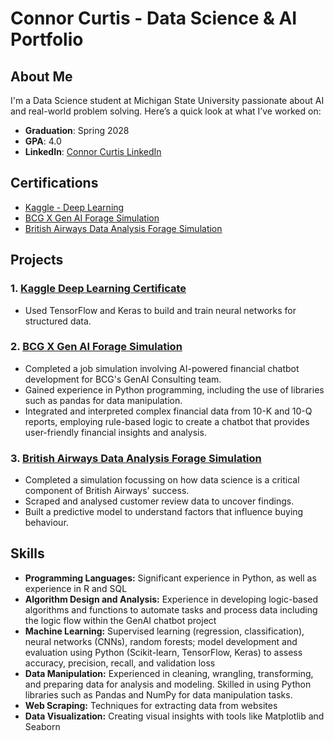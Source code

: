 # Connor Curtis - Data Science & AI Portfolio

## About Me

I'm a Data Science student at Michigan State University passionate about AI and real-world problem solving. Here’s a quick look at what I’ve worked on:

- **Graduation**: Spring 2028
- **GPA**: 4.0
- **LinkedIn**: [Connor Curtis LinkedIn](https://www.linkedin.com/in/connor-curtis-803028364/)

## Certifications

- [Kaggle - Deep Learning](https://github.com/connorcurtis6/ConnorCurtis-Portfolio/blob/main/Kaggle-%20Intro%20to%20Deep%20Learning%20Certificate.png?raw=true)
- [BCG X Gen AI Forage Simulation](https://github.com/connorcurtis6/ConnorCurtis-Portfolio/blob/main/Forage%20-%20BCG%20X%20Certificate%20(job%20simulation).pdf)
- [British Airways Data Analysis Forage Simulation](https://github.com/connorcurtis6/ConnorCurtis-Portfolio/blob/main/Forage%20-%20British%20Airways%20Certificate%20(job%20simulation).pdf)

## Projects

### 1. [Kaggle Deep Learning Certificate](kaggle-deep-learning-cert/README.md)
- Used TensorFlow and Keras to build and train neural networks for structured data.

### 2. [BCG X Gen AI Forage Simulation](forage-bcg-x-genai/README.md)
- Completed a job simulation involving AI-powered financial chatbot development for BCG's GenAI Consulting team.
- Gained experience in Python programming, including the use of libraries such as pandas for data manipulation.
- Integrated and interpreted complex financial data from 10-K and 10-Q reports, employing rule-based logic to create a chatbot that provides user-friendly financial insights and analysis.

### 3. [British Airways Data Analysis Forage Simulation](forage-british-airways/README.md)
- Completed a simulation focussing on how data science is a critical component of British Airways' success.
- Scraped and analysed customer review data to uncover findings.
- Built a predictive model to understand factors that influence buying behaviour.

## Skills

- **Programming Languages:** Significant experience in Python, as well as experience in R and SQL
- **Algorithm Design and Analysis:** Experience in developing logic-based algorithms and functions to automate tasks and process data including the logic flow within the GenAI chatbot project
- **Machine Learning:** Supervised learning (regression, classification), neural networks (CNNs), random forests; model development and evaluation using Python (Scikit-learn, TensorFlow, Keras) to assess accuracy, precision, recall, and validation loss
- **Data Manipulation:** Experienced in cleaning, wrangling, transforming, and preparing data for analysis and modeling. Skilled in using Python libraries such as Pandas and NumPy for data manipulation tasks.
- **Web Scraping:** Techniques for extracting data from websites
- **Data Visualization:** Creating visual insights with tools like Matplotlib and Seaborn
